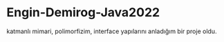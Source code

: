 # Engin-Demirog-Java2022
katmanlı mimari, polimorfizim, interface yapılarını anladığım bir proje oldu.
